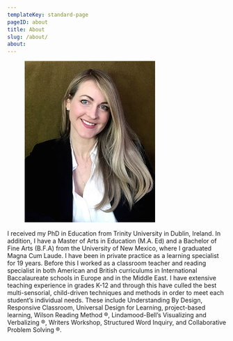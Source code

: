 ```yaml
---
templateKey: standard-page
pageID: about
title: About
slug: /about/
about:
---
```


<figure class="inline inline--left">
<img src="../../images/about-ashley.jpg"/>
</figure>

I received my PhD in Education from Trinity University in Dublin, Ireland. In addition, I have a Master of Arts in Education (M.A. Ed) and a Bachelor of Fine Arts (B.F.A) from the University of New Mexico, where I graduated Magna Cum Laude. I have been in private practice as a learning specialist for 19 years. Before this I worked as a classroom teacher and reading specialist in both American and British curriculums in International Baccalaureate schools in Europe and in the Middle East. I have extensive teaching experience in grades K-12 and through this have culled the best multi-sensorial, child-driven techniques and methods in order to meet each student’s individual needs. These include Understanding By Design, Responsive Classroom, Universal Design for Learning, project-based learning, Wilson Reading Method ®, Lindamood-Bell’s Visualizing and Verbalizing ®, Writers Workshop, Structured Word Inquiry, and Collaborative Problem Solving ®.

